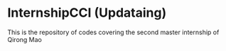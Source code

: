 # InternshipCCI (Updataing)

  This is the repository of codes covering the second master internship of Qirong Mao 

